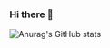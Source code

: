 ### Hi there 👋

  ![Anurag's GitHub stats](https://github-readme-stats.vercel.app/api?username=omartinsjorge&theme=chartreuse-dark&show_icons=true)

<!--
**omartinsjorge/omartinsjorge** is a ✨ _special_ ✨ repository because its `README.md` (this file) appears on your GitHub profile.

Here are some ideas to get you started:

- 🔭 I’m currently working on ...
- 🌱 I’m currently learning ...
- 👯 I’m looking to collaborate on ...
- 🤔 I’m looking for help with ...
- 💬 Ask me about ...
- 📫 How to reach me: ...
- 😄 Pronouns: ...
- ⚡ Fun fact: ...
-->
